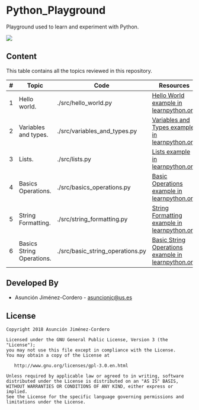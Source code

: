 # Python_Playground

Playground used to learn and experiment with Python.

<img src="https://www.python.org/static/community_logos/python-logo-master-v3-TM.png"/>

## Content

This table contains all the topics reviewed in this repository.

| # | Topic | Code | Resources |
| - | ----- | ---- | --------- |
| 1 | Hello world. | ./src/hello_world.py | [Hello World example in learnpython.org](https://www.learnpython.org/en/Hello%2C_World%21) |
| 2 | Variables and types. | ./src/variables_and_types.py | [Variables and Types example in learnpython.org](https://www.learnpython.org/en/Variables_and_Types) |
| 3 | Lists. | ./src/lists.py | [Lists example in learnpython.org](https://www.learnpython.org/en/Lists) |
| 4 | Basics Operations. | ./src/basics_operations.py | [Basic Operations example in learnpython.org](https://www.learnpython.org/en/Basic_Operators) |
| 5 | String Formatting. | ./src/string_formatting.py | [String Formatting example in learnpython.org](https://www.learnpython.org/en/String_Formatting) |
| 6 | Basics String Operations. | ./src/basic_string_operations.py | [Basic String Operations example in learnpython.org](https://www.learnpython.org/en/Basic_String_Operations) |


Developed By
------------

* Asunción Jiménez-Cordero - <asuncionjc@us.es>

License
-------

    Copyright 2018 Asunción Jiménez-Cordero

    Licensed under the GNU General Public License, Version 3 (the "License");
    you may not use this file except in compliance with the License.
    You may obtain a copy of the License at

       http://www.gnu.org/licenses/gpl-3.0.en.html

    Unless required by applicable law or agreed to in writing, software
    distributed under the License is distributed on an "AS IS" BASIS,
    WITHOUT WARRANTIES OR CONDITIONS OF ANY KIND, either express or implied.
    See the License for the specific language governing permissions and
    limitations under the License.
